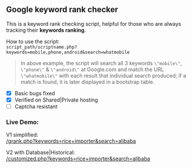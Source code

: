 ## Google keyword rank checker

This is a keyword rank checking script, helpful for those who are always tracking their **keywords ranking**.

How to use the script:<br>
	`script_path/scriptname.php?keywords=mobile,phone,android&search=whatmobile`


> In above example, the script will search all 3 keywords `\"mobile\"`, `\"phone\"` & `\"android\"` at Google.com and match the URL `\"whatmobile\"` with each result that individual search produced; if a match is found, it is later displayed in a bootstrap table.


- [x] Basic bugs fixed
- [x] Verified on Shared|Private hosting
- [ ] Captcha resistant

### Live Demo:<br>

V1 simplified:<br/>
[/grank.php?keywords=rice+importer&search=alibaba](//thedigioutlet.com/filez/google-kwd-ranking/grank.php?keywords=rice+importer&search=alibaba "Google keyword rank checker : simplified")
	
V2 with Database|Historical:<br/>
[/customized.php?keywords=rice+importer&search=alibaba](//thedigioutlet.com/filez/google-kwd-ranking/customized.php?keywords=rice+importer&search=alibaba "Google keyword rank checker : historical / database")
